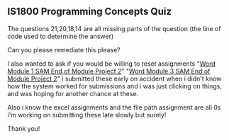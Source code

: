 ## IS1800 Programming Concepts Quiz
The questions 21,20,18,14 are all missing parts of the question (the line of code used to determine the answer)

Can you please remediate this please?

I also wanted to ask if you would be willing to reset assignments
"[Word Module 1 SAM End of Module Project 2](https://umsystem.instructure.com/courses/316068/assignments/3057473)"
"[Word Module 3 SAM End of Module Project 2](https://umsystem.instructure.com/courses/316068/assignments/3057481)" i submitted these early on accident when i didn't know how the system worked for submissions and i was just clicking on things, and was hoping for another chance at these.

Also i know the excel assignments and the file path assignment are all 0s i'm working on submitting these late slowly but surely!

Thank you!

